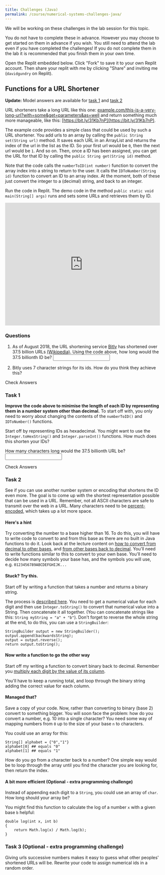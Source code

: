 ```yaml
---
title: Challenges (Java)
permalink: /course/numerical-systems-challenges-java/
---
```


We will be working on these challenges in the lab session for this topic.

You do not have to complete these in advance. However you may choose to get started on them in advance if you wish. You still need to attend the lab even if you have completed the challenges! If you do not complete them in the lab it is recommended that you finish them in your own time.

Open the Replit embedded below. Click "Fork" to save it to your own Replit account. Then share your replit with me by clicking "Share" and inviting me (`davidgundry` on Replit).

## Functions for a URL Shortener

**Update:** Model answers are available for [task 1](https://repl.it/@davidgundry/MathsForCSNumericalSystemsJavaChallengeModelAnswerHex) and [task 2](https://repl.it/@davidgundry/MathsForCSNumericalSystemsJavaChallengeModelAnswer2)

URL shorteners take a long URL like this one: [example.com/this-is-a-very-long-url?with=some&get=parameters&as=well](example.com/this-is-a-very-long-url?with=some&get=parameters&as=well) and return something much more manageable, like this: [https://bit.ly/31Kb7nP](https://bit.ly/31Kb7nP).

The example code provides a simple class that could be used by such a URL shortener. You add urls to an array by calling the `public String set(String url)` method. It saves each URL in an ArrayList and returns the index of the url in the list as the ID. So your first url would be `0`, then the next url would be `1`. And so on. Then, once a ID has been assigned, you can get the URL for that ID by calling the `public String get(String id)` method.

Note that the code calls the `numberToID(int number)` function to convert the array index into a string to return to the user. It calls the `IDToNumber(String id)` function to convert an ID to an array index. At the moment, both of these just convert the integer to a (decimal) string, and back to an integer.

Run the code in Replit. The demo code in the method `public static void main(String[] args)` runs and sets some URLs and retrieves them by ID.

<iframe height="400px" width="100%" src="https://repl.it/@davidgundry/MathsForCSNumericalSystemsJavaChallenge?lite=true" scrolling="no" frameborder="no" allowtransparency="true" allowfullscreen="true" sandbox="allow-forms allow-pointer-lock allow-popups allow-same-origin allow-scripts allow-modals"></iframe>

### Questions

1. As of August 2018, the URL shortening service [Bitly](https://bitly.com/) has shortened over 37.5 billion URLs [(Wikipedia)](https://en.wikipedia.org/wiki/Bitly). <label for ="q2">Using the code above, how long would the 37.5 billionth ID be?</label>  <input type="text" id="q2" data-answer="11"/> <span id="q2c" style="display:inline-block"></span>

2. Bitly uses 7 character strings for its ids. How do you think they achieve this?

<a class="btn btn-primary" type="submit" onClick="checkAnswers('q2')">Check Answers</a>

### Task 1

**Improve the code above to minimise the length of each ID by representing them in a number system other than decimal.** To start off with, you only need to worry about changing the contents of the `numberToID()` and `IDToNumber()` functions.

Start off by representing IDs as hexadecimal. You might want to use the `Integer.toHexString()` and `Integer.parseInt()` functions. How much does this shorten your IDs? 

<label for ="q1">How many characters long would the 37.5 billionth URL be?</label> <input type="text" id="q1" data-answer="9"/> <span id="q1c" style="display:inline-block"></span>

<a class="btn btn-primary" type="submit" onClick="checkAnswers('q1')">Check Answers</a>
<script src="/assets/check.js"></script>

### Task 2

See if you can use another number system or encoding that shortens the ID even more. The goal is to come up with the shortest representation possible that can be used in a URL.  Remember, not all ASCII characters are safe to transmit over the web in a URL. Many characters need to be [percent-encoded](https://en.wikipedia.org/wiki/Percent-encoding), which takes up a lot more space.

#### Here's a hint

Try converting the number to a base higher than 16. To do this, you will have to write code to convert to and from this base as there are no built in Java functions to do it. Look back at the lecture content on [how to convert from decimal to other bases](../bases/), and [from other bases back to decimal](../positional-notation/). You'll need to write functions similar to this to convert to your own base. You'll need to decide how many symbols your base has, and the symbols you will use, e.g. `0123456789ABCDEFGHIJK...`

#### Stuck? Try this.

Start off by writing a function that takes a number and returns a binary string.

The process is [described here](../bases/). You need to get a numerical value for each digit and then use `Integer.toString()` to convert that numerical value into a String. Then concatenate it all together. (You can concatenate strings like this: `String myString = "a" + "b"`). Don't forget to reverse the whole string at the end, to do this, you can use a `StringBuilder`:

    StringBuilder output = new StringBuilder(); 
    output.append(backwardsString); 
    output = output.reverse(); 
    return output.toString();

#### Now write a function to go the other way

Start off my writing a function to convert binary back to decimal. Remember you [multiply each digit by the value of its column](../positional-notation/).

You'll have to keep a running total, and loop through the binary string adding the correct value for each column.

#### Managed that?

Save a copy of your code. Now, rather than converting to binary (base 2) convert to something bigger. You will soon face the problem: how do you convert a number, e.g. 10 into a single character? You need some way of mapping numbers from `0` up to the size of your base `n` to characters.

You could use an array for this:

    String[] alphabet = {"0","1"}
    alphabet[0] ## equals "0"
    alphabet[1] ## equals "1"

How do you go from a character back to a number? One simple way would be to loop through the array until you find the character you are looking for, then return the index.


#### A bit more efficient (Optional - extra programming challenge)

Instead of appending each digit to a `String`, you could use an array of `char`. How long should your array be?

You might find this function to calculate the log of a number `x` with a given base `b` helpful:

    double log(int x, int b)
    {
        return Math.log(x) / Math.log(b);
    }


### Task 3 (Optional - extra programming challenge)

Giving urls successive numbers makes it easy to guess what other peoples' shortened URLs will be. Rewrite your code to assign numerical ids in a random order.


